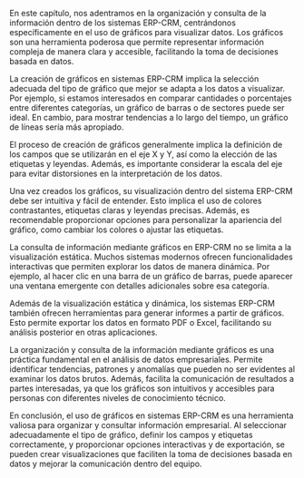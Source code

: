 En este capítulo, nos adentramos en la organización y consulta de la información dentro de los sistemas ERP-CRM, centrándonos específicamente en el uso de gráficos para visualizar datos. Los gráficos son una herramienta poderosa que permite representar información compleja de manera clara y accesible, facilitando la toma de decisiones basada en datos.

La creación de gráficos en sistemas ERP-CRM implica la selección adecuada del tipo de gráfico que mejor se adapta a los datos a visualizar. Por ejemplo, si estamos interesados en comparar cantidades o porcentajes entre diferentes categorías, un gráfico de barras o de sectores puede ser ideal. En cambio, para mostrar tendencias a lo largo del tiempo, un gráfico de líneas sería más apropiado.

El proceso de creación de gráficos generalmente implica la definición de los campos que se utilizarán en el eje X y Y, así como la elección de las etiquetas y leyendas. Además, es importante considerar la escala del eje para evitar distorsiones en la interpretación de los datos.

Una vez creados los gráficos, su visualización dentro del sistema ERP-CRM debe ser intuitiva y fácil de entender. Esto implica el uso de colores contrastantes, etiquetas claras y leyendas precisas. Además, es recomendable proporcionar opciones para personalizar la apariencia del gráfico, como cambiar los colores o ajustar las etiquetas.

La consulta de información mediante gráficos en ERP-CRM no se limita a la visualización estática. Muchos sistemas modernos ofrecen funcionalidades interactivas que permiten explorar los datos de manera dinámica. Por ejemplo, al hacer clic en una barra de un gráfico de barras, puede aparecer una ventana emergente con detalles adicionales sobre esa categoría.

Además de la visualización estática y dinámica, los sistemas ERP-CRM también ofrecen herramientas para generar informes a partir de gráficos. Esto permite exportar los datos en formato PDF o Excel, facilitando su análisis posterior en otras aplicaciones.

La organización y consulta de la información mediante gráficos es una práctica fundamental en el análisis de datos empresariales. Permite identificar tendencias, patrones y anomalías que pueden no ser evidentes al examinar los datos brutos. Además, facilita la comunicación de resultados a partes interesadas, ya que los gráficos son intuitivos y accesibles para personas con diferentes niveles de conocimiento técnico.

En conclusión, el uso de gráficos en sistemas ERP-CRM es una herramienta valiosa para organizar y consultar información empresarial. Al seleccionar adecuadamente el tipo de gráfico, definir los campos y etiquetas correctamente, y proporcionar opciones interactivas y de exportación, se pueden crear visualizaciones que faciliten la toma de decisiones basada en datos y mejorar la comunicación dentro del equipo.

